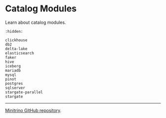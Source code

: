 # Catalog Modules

Learn about catalog modules.

```{toctree}
:hidden:

clickhouse
db2
delta-lake
elasticsearch
faker
hive
iceberg
mariadb
mysql
pinot
postgres
sqlserver
stargate-parallel
stargate
```

---

[Minitrino GitHub repository](https://github.com/jefflester/minitrino).
